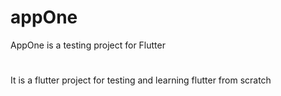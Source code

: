 # appOne
AppOne is a testing project for Flutter
#
It is a flutter project for testing and learning flutter from scratch
#


